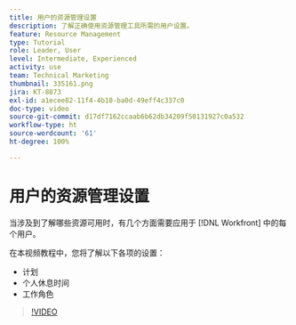 ```yaml
---
title: 用户的资源管理设置
description: 了解正确使用资源管理工具所需的用户设置。
feature: Resource Management
type: Tutorial
role: Leader, User
level: Intermediate, Experienced
activity: use
team: Technical Marketing
thumbnail: 335161.png
jira: KT-8873
exl-id: a1ecee82-11f4-4b10-ba0d-49eff4c337c0
doc-type: video
source-git-commit: d17df7162ccaab6b62db34209f50131927c0a532
workflow-type: ht
source-wordcount: '61'
ht-degree: 100%

---
```


# 用户的资源管理设置

当涉及到了解哪些资源可用时，有几个方面需要应用于 [!DNL Workfront] 中的每个用户。

在本视频教程中，您将了解以下各项的设置：

* 计划
* 个人休息时间
* 工作角色

>[!VIDEO](https://video.tv.adobe.com/v/335161/?quality=12&learn=on&enablevpops)
